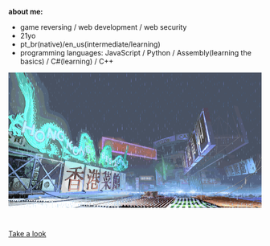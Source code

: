 **about me:**
- game reversing / web development / web security
- 21yo
- pt_br(native)/en_us(intermediate/learning)
- programming languages: JavaScript / Python / Assembly(learning the basics) / C#(learning) / C++

![sf3-yang-stage](sf3-3rd-strike-yang-stage-hongkong.gif)
#

[Take a look](https://kajiki0.github.io/portfolio/)


